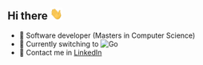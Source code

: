 <h2>Hi there <img src="https://raw.githubusercontent.com/ABSphreak/ABSphreak/master/gifs/Hi.gif" width="25px"></h2>

- :pushpin: Software developer (Masters in Computer Science)
- :seedling: Currently switching to ![Go](https://img.shields.io/badge/go-%2300ADD8.svg?style=for-the-badge&logo=go&logoColor=white)
- :speech_balloon: Contact me in [LinkedIn](https://www.linkedin.com/in/rita-lykova)

